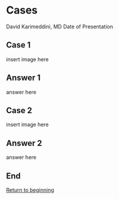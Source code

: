 # Cases
David Karimeddini, MD
Date of Presentation


## Case 1
insert image here

  ## Answer 1
  answer here
  

## Case 2
insert image here

  ## Answer 2
  answer here


## End
[Return to beginning](#/1)
